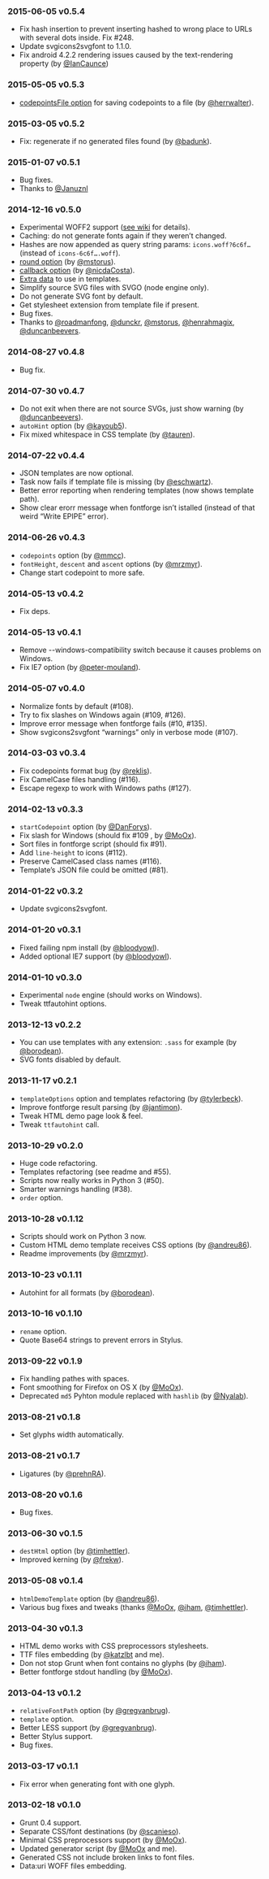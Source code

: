 ### 2015-06-05 v0.5.4

* Fix hash insertion to prevent inserting hashed to wrong place to URLs with several dots inside. Fix #248.
* Update svgicons2svgfont to 1.1.0.
* Fix android 4.2.2 rendering issues caused by the text-rendering property (by [@IanCaunce](https://github.com/IanCaunce))

### 2015-05-05 v0.5.3

* [codepointsFile option](https://github.com/sapegin/grunt-webfont#codepointsfile) for saving codepoints to a file (by [@herrwalter](https://github.com/herrwalter)).

### 2015-03-05 v0.5.2

* Fix: regenerate if no generated files found (by [@badunk](https://github.com/badunk)).

### 2015-01-07 v0.5.1

* Bug fixes.
* Thanks to [@Januznl](https://github.com/Januznl)

### 2014-12-16 v0.5.0

* Experimental WOFF2 support ([see wiki](https://github.com/sapegin/grunt-webfont/wiki/WOFF2-support) for details).
* Caching: do not generate fonts again if they weren’t changed.
* Hashes are now appended as query string params: `icons.woff?6c6f…` (instead of `icons-6c6f….woff`).
* [round option](https://github.com/sapegin/grunt-webfont#round) (by [@mstorus](https://github.com/mstorus)).
* [callback option](https://github.com/sapegin/grunt-webfont#callback) (by [@nicdaCosta](https://github.com/nicdaCosta)).
* [Extra data](https://github.com/sapegin/grunt-webfont#template) to use in templates.
* Simplify source SVG files with SVGO (node engine only).
* Do not generate SVG font by default.
* Get stylesheet extension from template file if present.
* Bug fixes.
* Thanks to [@roadmanfong](https://github.com/roadmanfong), [@dunckr](https://github.com/dunckr), [@mstorus](https://github.com/mstorus), [@henrahmagix](https://github.com/henrahmagix), [@duncanbeevers](https://github.com/duncanbeevers).

### 2014-08-27 v0.4.8

* Bug fix.

### 2014-07-30 v0.4.7

* Do not exit when there are not source SVGs, just show warning (by [@duncanbeevers](https://github.com/duncanbeevers)).
* `autoHint` option (by [@kayoub5](https://github.com/kayoub5)).
* Fix mixed whitespace in CSS template (by [@tauren](https://github.com/tauren)).

### 2014-07-22 v0.4.4

* JSON templates are now optional.
* Task now fails if template file is missing (by [@eschwartz](https://github.com/eschwartz)).
* Better error reporting when rendering templates (now shows template path).
* Show clear erorr message when fontforge isn’t istalled (instead of that weird “Write EPIPE” error).

### 2014-06-26 v0.4.3

* `codepoints` option (by [@mmcc](https://github.com/mmcc)).
* `fontHeight`, `descent` and `ascent` options (by [@mrzmyr](https://github.com/mrzmyr)).
* Change start codepoint to more safe.

### 2014-05-13 v0.4.2

* Fix deps.

### 2014-05-13 v0.4.1

* Remove --windows-compatibility switch because it causes problems on Windows.
* Fix IE7 option (by [@peter-mouland](https://github.com/peter-mouland)).

### 2014-05-07 v0.4.0

* Normalize fonts by default (#108).
* Try to fix slashes on Windows again (#109, #126).
* Improve error message when fontforge fails (#10, #135).
* Show svgicons2svgfont “warnings” only in verbose mode (#107).

### 2014-03-03 v0.3.4

* Fix codepoints format bug (by [@reklis](https://github.com/reklis)).
* Fix CamelCase files handling (#116).
* Escape regexp to work with Windows paths (#127).

### 2014-02-13 v0.3.3

* `startCodepoint` option (by [@DanForys](https://github.com/DanForys)).
* Fix slash for Windows (should fix #109 , by [@MoOx](https://github.com/MoOx)).
* Sort files in fontforge script (should fix #91).
* Add `line-height` to icons (#112).
* Preserve CamelCased class names (#116).
* Template’s JSON file could be omitted (#81).

### 2014-01-22 v0.3.2

* Update svgicons2svgfont.

### 2014-01-20 v0.3.1

* Fixed failing npm install (by [@bloodyowl](https://github.com/bloodyowl)).
* Added optional IE7 support (by [@bloodyowl](https://github.com/bloodyowl)).

### 2014-01-10 v0.3.0

* Experimental `node` engine (should works on Windows).
* Tweak ttfautohint options.

### 2013-12-13 v0.2.2

* You can use templates with any extension: `.sass` for example (by [@borodean](https://github.com/borodean)).
* SVG fonts disabled by default.

### 2013-11-17 v0.2.1

* `templateOptions` option and templates refactoring (by [@tylerbeck](https://github.com/tylerbeck)).
* Improve fontforge result parsing (by [@jantimon](https://github.com/jantimon)).
* Tweak HTML demo page look & feel.
* Tweak `ttfautohint` call.

### 2013-10-29 v0.2.0

* Huge code refactoring.
* Templates refactoring (see readme and #55).
* Scripts now really works in Python 3 (#50).
* Smarter warnings handling (#38).
* `order` option.

### 2013-10-28 v0.1.12

* Scripts should work on Python 3 now.
* Custom HTML demo template receives CSS options (by [@andreu86](https://github.com/andreu86)).
* Readme improvements (by [@mrzmyr](https://github.com/mrzmyr)).

### 2013-10-23 v0.1.11

* Autohint for all formats (by [@borodean](https://github.com/borodean)).

### 2013-10-16 v0.1.10

* `rename` option.
* Quote Base64 strings to prevent errors in Stylus.

### 2013-09-22 v0.1.9

* Fix handling pathes with spaces.
* Font smoothing for Firefox on OS X (by [@MoOx](https://github.com/MoOx)).
* Deprecated `md5` Pyhton module replaced with `hashlib` (by [@Nyalab](https://github.com/Nyalab)).

### 2013-08-21 v0.1.8

* Set glyphs width automatically.

### 2013-08-21 v0.1.7

* Ligatures (by [@prehnRA](https://github.com/prehnRA)).

### 2013-08-20 v0.1.6

* Bug fixes.

### 2013-06-30 v0.1.5

* `destHtml` option (by [@timhettler](https://github.com/timhettler)).
* Improved kerning (by [@frekw](https://github.com/frekw)).

### 2013-05-08 v0.1.4

* `htmlDemoTemplate` option (by [@andreu86](https://github.com/andreu86)).
* Various bug fixes and tweaks (thanks [@MoOx](https://github.com/MoOx), [@iham](https://github.com/iham), [@timhettler](https://github.com/timhettler)).

### 2013-04-30 v0.1.3

* HTML demo works with CSS preprocessors stylesheets.
* TTF files embedding (by [@katzlbt](https://github.com/katzlbt) and me).
* Don not stop Grunt when font contains no glyphs (by [@iham](https://github.com/iham)).
* Better fontforge stdout handling (by [@MoOx](https://github.com/MoOx)).

### 2013-04-13 v0.1.2

* `relativeFontPath` option (by [@gregvanbrug](https://github.com/gregvanbrug)).
* `template` option.
* Better LESS support (by [@gregvanbrug](https://github.com/gregvanbrug)).
* Better Stylus support.
* Bug fixes.

### 2013-03-17 v0.1.1

* Fix error when generating font with one glyph.

### 2013-02-18 v0.1.0

* Grunt 0.4 support.
* Separate CSS/font destinations (by [@scanieso](https://github.com/scanieso)).
* Minimal CSS preprocessors support (by [@MoOx](https://github.com/MoOx)).
* Updated generator script (by [@MoOx](https://github.com/MoOx) and me).
* Generated CSS not include broken links to font files.
* Data:uri WOFF files embedding.
